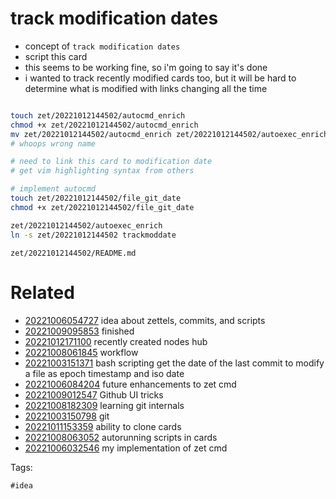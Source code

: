 # track modification dates

- concept of `track modification dates`
- script this card
- this seems to be working fine, so i'm going to say it's done
- i wanted to track recently modified cards too, but it will be hard to determine what is modified with links changing all the time

```bash

touch zet/20221012144502/autocmd_enrich
chmod +x zet/20221012144502/autocmd_enrich
mv zet/20221012144502/autocmd_enrich zet/20221012144502/autoexec_enrich
# whoops wrong name

# need to link this card to modification date
# get vim highlighting syntax from others

# implement autocmd
touch zet/20221012144502/file_git_date
chmod +x zet/20221012144502/file_git_date

zet/20221012144502/autoexec_enrich
ln -s zet/20221012144502 trackmoddate

```

` zet/20221012144502/README.md `

# Related

- [20221006054727](/zet/20221006054727/README.md) idea about zettels, commits, and scripts
- [20221009095853](/zet/20221009095853/README.md) finished
- [20221012171100](/zet/20221012171100/README.md) recently created nodes hub
- [20221008061845](/zet/20221008061845/README.md) workflow
- [20221003151371](/zet/20221003151371/README.md) bash scripting get the date of the last commit to modify a file as epoch timestamp and iso date
- [20221006084204](/zet/20221006084204/README.md) future enhancements to zet cmd
- [20221009012547](/zet/20221009012547/README.md) Github UI tricks
- [20221008182309](/zet/20221008182309/README.md) learning git internals
- [20221003150798](/zet/20221003150798/README.md) git
- [20221011153359](/zet/20221011153359/README.md) ability to clone cards
- [20221008063052](/zet/20221008063052/README.md) autorunning scripts in cards
- [20221006032546](/zet/20221006032546/README.md) my implementation of zet cmd

Tags:

    #idea

